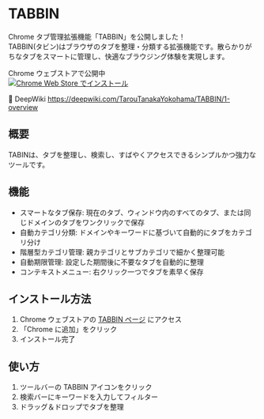 # TABBIN

Chrome タブ管理拡張機能「TABBIN」を公開しました！  
TABBIN(タビン)はブラウザのタブを整理・分類する拡張機能です。散らかりがちなタブをスマートに管理し、快適なブラウジング体験を実現します。

Chrome ウェブストアで公開中  
[![Chrome Web Store でインストール](https://img.shields.io/chrome-web-store/v/dljblklbpmoocinnlcejeokopmfoldaj?label=インストール&logo=google-chrome&style=flat-square)](https://chromewebstore.google.com/detail/tabbin/dljblklbpmoocinnlcejeokopmfoldaj)

🔗 DeepWiki
https://deepwiki.com/TarouTanakaYokohama/TABBIN/1-overview

## 概要

TABINは、タブを整理し、検索し、すばやくアクセスできるシンプルかつ強力なツールです。

## 機能

- スマートなタブ保存: 現在のタブ、ウィンドウ内のすべてのタブ、または同じドメインのタブをワンクリックで保存
- 自動カテゴリ分類: ドメインやキーワードに基づいて自動的にタブをカテゴリ分け
- 階層型カテゴリ管理: 親カテゴリとサブカテゴリで細かく整理可能
- 自動期限管理: 設定した期間後に不要なタブを自動的に整理
- コンテキストメニュー: 右クリック一つでタブを素早く保存

## インストール方法

1. Chrome ウェブストアの [TABBIN ページ](https://chromewebstore.google.com/detail/tabbin/dljblklbpmoocinnlcejeokopmfoldaj) にアクセス
2. 「Chrome に追加」をクリック
3. インストール完了

## 使い方

1. ツールバーの TABBIN アイコンをクリック
2. 検索バーにキーワードを入力してフィルター
3. ドラッグ＆ドロップでタブを整理